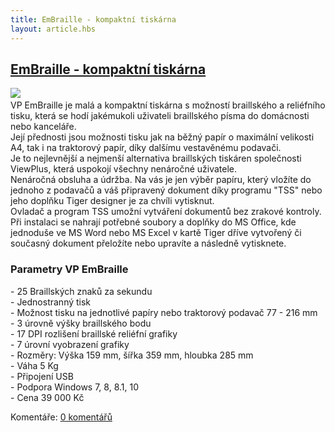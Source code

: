 ```yaml
---
title: EmBraille - kompaktní tiskárna
layout: article.hbs
---
```

## [EmBraille - kompaktní tiskárna](clanky.php?id=56)

[![](admin/upload/EmBraille.jpg)](admin/upload/EmBraille.jpg)    
VP EmBraille je malá a kompaktní tiskárna s možností braillského a reliéfního tisku, která se hodí jakémukoli uživateli braillského písma do domácnosti nebo kanceláře.  
Její přednosti jsou možnosti tisku jak na běžný papír o maximální velikosti A4, tak i na traktorový papír, díky dalšímu vestavěnému podavači.  
Je to nejlevnější a nejmenší alternativa braillských tiskáren společnosti ViewPlus, která uspokojí všechny nenáročné uživatele.  
Nenáročná obsluha a údržba. Na vás je jen výběr papíru, který vložíte do jednoho z podavačů a váš připravený dokument díky programu "TSS" nebo jeho doplňku Tiger designer je za chvíli vytisknut.  
Ovladač a program TSS umožní vytváření dokumentů bez zrakové kontroly.  
Při instalaci se nahrají potřebné soubory a doplňky do MS Office, kde jednoduše ve MS Word nebo MS Excel v kartě Tiger dříve vytvořený či současný dokument přeložíte nebo upravíte a následně vytisknete.  
  

### Parametry VP EmBraille

  
\- 25 Braillských znaků za sekundu  
\- Jednostranný tisk  
\- Možnost tisku na jednotlivé papíry nebo traktorový podavač 77 - 216 mm  
\- 3 úrovně výšky braillského bodu  
\- 17 DPI rozlišení braillské reliéfní grafiky  
\- 7 úrovní vyobrazení grafiky  
\- Rozměry: Výška 159 mm, šířka 359 mm, hloubka 285 mm  
\- Váha 5 Kg  
\- Připojení USB  
\- Podpora Windows 7, 8, 8.1, 10  
\- Cena 39 000 Kč

  

Komentáře: [0 komentářů](komentare.php?typ2=1&id=56)
